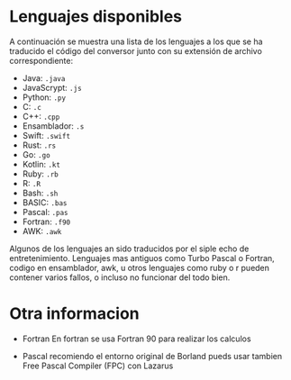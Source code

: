 # Lenguajes disponibles

A continuación se muestra una lista de los lenguajes a los que se ha traducido el código del conversor junto con su extensión de archivo correspondiente:

- Java: `.java`
- JavaScrypt: `.js`
- Python: `.py`
- C: `.c`
- C++: `.cpp`
- Ensamblador: `.s`
- Swift: `.swift`
- Rust: `.rs`
- Go: `.go`
- Kotlin: `.kt`
- Ruby: `.rb`
- R: `.R`
- Bash: `.sh`
- BASIC: `.bas` 
- Pascal: `.pas`
- Fortran: `.f90`
- AWK: `.awk`


Algunos de los lenguajes an sido traducidos por el siple echo de entretenimiento.
Lenguajes mas antiguos como Turbo Pascal o Fortran, codigo en ensamblador, awk, u otros lenguajes como ruby o r pueden contener varios fallos, o incluso no funcionar del todo bien.


# Otra informacion

- Fortran
    En fortran se usa Fortran 90 para realizar los calculos
    
- Pascal
    recomiendo el entorno original de Borland
    pueds usar tambien Free Pascal Compiler (FPC) con Lazarus
